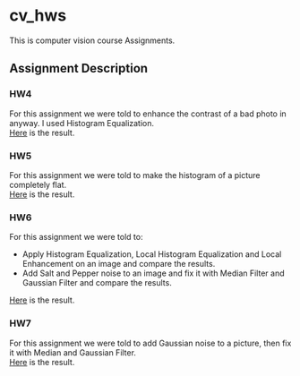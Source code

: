 # cv_hws
This is computer vision course Assignments.

## Assignment Description

### HW4
For this assignment we were told to enhance the contrast of a bad photo in anyway. I used Histogram Equalization.  
[Here](HW4/README.md) is the result.

### HW5 
For this assignment we were told to make the histogram of a picture completely flat.  
[Here](HW5/README.md) is the result.

### HW6
For this assignment we were told to: 
  * Apply Histogram Equalization, Local Histogram Equalization and Local Enhancement on an image and compare the results.
  * Add Salt and Pepper noise to an image and fix it with Median Filter and Gaussian Filter and compare the results.
   
[Here](HW6/README.md) is the result.

### HW7
For this assignment we were told to add Gaussian noise to a picture, then fix it with Median and Gaussian Filter.  
[Here](HW7/README.md) is the result.
